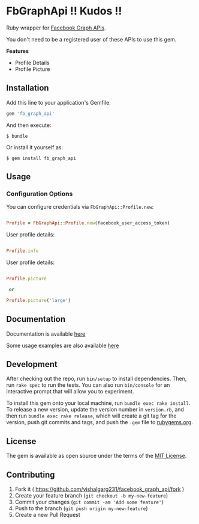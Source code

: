 # FbGraphApi !! Kudos !!

Ruby wrapper for [Facebook Graph APIs](https://developers.facebook.com/docs/graph-api).

You don't need to be a registered user of these APIs to use this gem.

__Features__

* Profile Details
* Profile Picture

## Installation

Add this line to your application's Gemfile:

```ruby
gem 'fb_graph_api'
```

And then execute:

    $ bundle

Or install it yourself as:

    $ gem install fb_graph_api

## Usage

### Configuration Options

You can configure credentials via `FbGraphApi::Profile.new`:

```ruby

Profile = FbGraphApi::Profile.new(facebook_user_access_token)

```

User profile details:


```ruby

Profile.info

```

User profile details:

```ruby

Profile.picture

 or

Profile.picture('large')

```

## Documentation

Documentation is available [here](http://www.rubydoc.info/gems/fb_graph_api)

Some usage examples are also available [here](example/mock.rb)

## Development

After checking out the repo, run `bin/setup` to install dependencies. Then, run `rake spec` to run the tests. You can also run `bin/console` for an interactive prompt that will allow you to experiment.

To install this gem onto your local machine, run `bundle exec rake install`. To release a new version, update the version number in `version.rb`, and then run `bundle exec rake release`, which will create a git tag for the version, push git commits and tags, and push the `.gem` file to [rubygems.org](https://rubygems.org).


## License

The gem is available as open source under the terms of the [MIT License](http://opensource.org/licenses/MIT).

## Contributing

1. Fork it ( https://github.com/vishalgarg231/facebook_graph_api/fork )
2. Create your feature branch (`git checkout -b my-new-feature`)
3. Commit your changes (`git commit -am 'Add some feature'`)
4. Push to the branch (`git push origin my-new-feature`)
5. Create a new Pull Request
